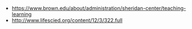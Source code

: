 * https://www.brown.edu/about/administration/sheridan-center/teaching-learning
* http://www.lifescied.org/content/12/3/322.full
